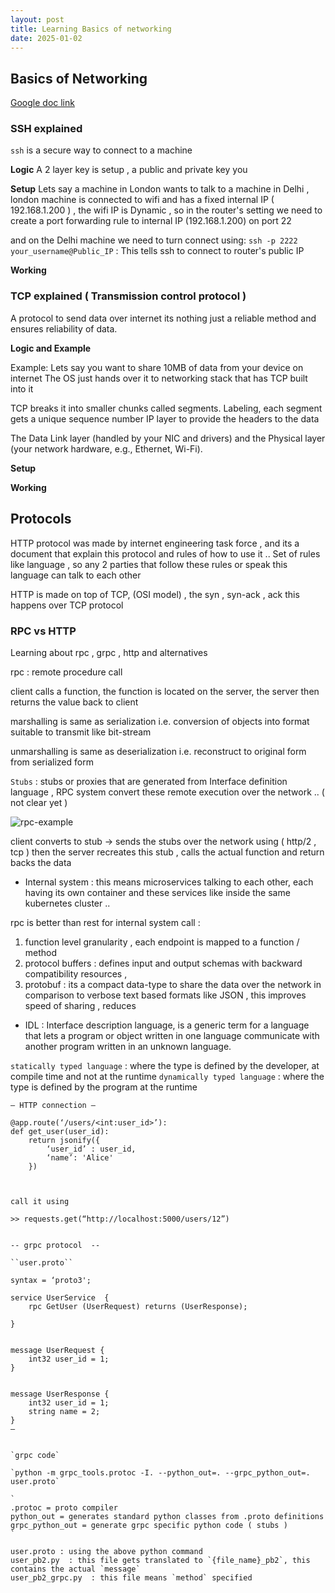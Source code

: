 ```yaml
---
layout: post
title: Learning Basics of networking
date: 2025-01-02
---
```


## Basics of Networking

[Google doc link ](https://docs.google.com/document/d/1dQU7fJDfAWogpLl-JptT1eaHzGoXHpcx_y3KVeejCAc/edit?usp=sharing)


### SSH explained 

`ssh` is a secure way to connect to a machine 

**Logic** 
A 2 layer key is setup , a public and private key you 

**Setup** 
Lets say a machine in London wants to talk to a machine in Delhi , london machine is connected to wifi and has a fixed internal IP ( 192.168.1.200 ) , the wifi IP is Dynamic , so in the router's setting we need to create a port forwarding rule to internal IP (192.168.1.200) on port 22

and on the Delhi machine we need to turn connect using: 
`ssh -p 2222 your_username@Public_IP` : This tells ssh to connect to router's public IP     

**Working** 



### TCP explained ( Transmission control protocol )

A protocol to send data over internet its nothing just a reliable method and ensures reliability of data. 

**Logic and Example** 

Example: 
Lets say you want to share 10MB of data from your device on internet
The OS just hands over it to networking stack that has TCP built into it 

TCP breaks it into smaller chunks called segments. 
Labeling, each segment gets a unique sequence number
IP layer to provide the headers to the data 

The Data Link layer (handled by your NIC and drivers) and the Physical layer (your network hardware, e.g., Ethernet, Wi-Fi).

**Setup**



**Working**

## Protocols 
HTTP protocol was made by internet engineering task force , and its a document that explain this protocol and rules of how to use it .. 
Set of rules like language , so any 2 parties that follow these rules or speak this language can talk to each other 

HTTP is made on top of TCP, (OSI model) , the syn , syn-ack , ack this happens over TCP protocol 

### RPC vs HTTP 

Learning about rpc , grpc , http and alternatives

rpc : remote procedure call  

client calls a function, the function is located on the server, the server then returns the value back to client

marshalling is same as serialization i.e. conversion of objects into format suitable to transmit like bit-stream 

unmarshalling is same as deserialization i.e. reconstruct to original form from serialized form 


`Stubs` : stubs or proxies that are generated from Interface definition language , RPC system convert these remote execution over the network .. ( not clear yet ) 



![rpc-example](https://slideplayer.com/slide/8976075/27/images/15/Example+of+an+RPC+No+message+passing+at+all+is+visible+to+the+programmer..jpg)


client converts to stub -> sends the stubs over the network using ( http/2 , tcp ) then the server recreates this stub , calls the actual function and return backs the data


* Internal system : this means microservices talking to each other, each having its own container and these services like inside the same kubernetes cluster ..


rpc is better than rest for internal system  call : 

1. function level granularity , each endpoint is mapped to a function / method
2. protocol buffers : defines input and output schemas with backward compatibility resources ,
3. protobuf : its a compact data-type to share the data over the network in comparison to verbose text based formats like JSON , this improves speed of sharing , reduces     


* IDL : Interface description language, is a generic term for a language that lets a program or object written in one language communicate with another program written in an unknown language.


`statically typed language` : where the type is defined by the developer, at compile time and not at the runtime
`dynamically typed language` : where the type is defined by the program at the runtime



```
— HTTP connection — 

@app.route(‘/users/<int:user_id>’): 
def get_user(user_id): 
	return jsonify({ 
		‘user_id’ : user_id, 
		‘name’: 'Alice'
	})



call it using 

>> requests.get(“http://localhost:5000/users/12”)


-- grpc protocol  -- 

``user.proto``

syntax = ‘proto3'; 

service UserService  { 
	rpc GetUser (UserRequest) returns (UserResponse);

}


message UserRequest { 
	int32 user_id = 1;
}
 

message UserResponse { 
	int32 user_id = 1;
	string name = 2;
}
— 


`grpc code`

`python -m grpc_tools.protoc -I. --python_out=. --grpc_python_out=. user.proto`

`
.protoc = proto compiler 
python_out = generates standard python classes from .proto definitions 
grpc_python_out = generate grpc specific python code ( stubs ) 
`

user.proto : using the above python command
user_pb2.py  : this file gets translated to `{file_name}_pb2`, this contains the actual `message`
user_pb2_grpc.py  : this file means `method` specified

```




